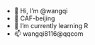 - 👋 Hi, I’m @wangqi
- 👀 CAF-beijing
- 🌱 I’m currently learning R 
- 📫 wangqi8116@qqcom
<!---
wangqi8116/wangqi8116 is a ✨ special ✨ repository because its `README.md` (this file) appears on your GitHub profile.
You can click the Preview link to take a look at your changes.
--->
